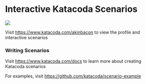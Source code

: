 # Interactive Katacoda Scenarios

[![](http://shields.katacoda.com/katacoda/akinbacon/count.svg)](https://www.katacoda.com/akinbacon "Get your profile on Katacoda.com")

Visit https://www.katacoda.com/akinbacon to view the profile and interactive scenarios

### Writing Scenarios
Visit https://www.katacoda.com/docs to learn more about creating Katacoda scenarios

For examples, visit https://github.com/katacoda/scenario-example
